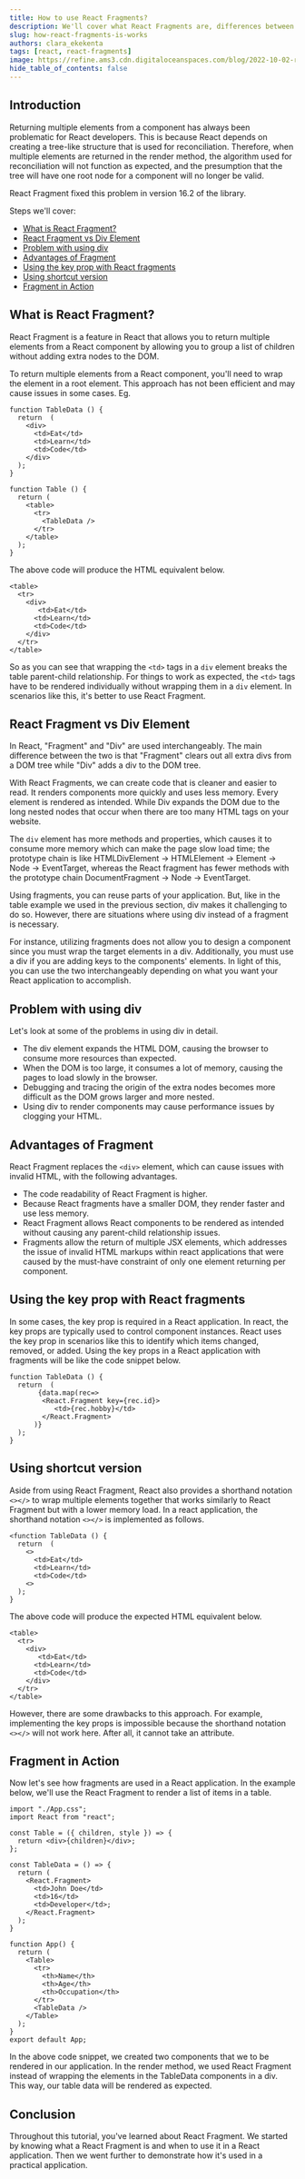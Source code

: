 ```yaml
---
title: How to use React Fragments?
description: We'll cover what React Fragments are, differences between React Fragments and Div elements.
slug: how-react-fragments-is-works
authors: clara_ekekenta
tags: [react, react-fragments]
image: https://refine.ams3.cdn.digitaloceanspaces.com/blog/2022-10-02-react-fragments/social.png
hide_table_of_contents: false
---
```


## Introduction

Returning multiple elements from a component has always been problematic for React developers.
This is because React depends on creating a tree-like structure that is used for reconciliation. Therefore, when multiple elements are returned in the render method, the algorithm used for reconciliation will not function as expected, and the presumption that the tree will have one root node for a component will no longer be valid.


React Fragment fixed this problem in version 16.2 of the library.


Steps we'll cover:
- [What is React Fragment?](#what-is-react-fragment)
- [React Fragment vs Div Element](#react-fragment-vs-div-element)
- [Problem with using div](#problem-with-using-div)
- [Advantages of Fragment](#advantages-of-fragment)
- [Using the key prop with React fragments](#using-the-key-prop-with-react-fragments)
- [Using shortcut version](#using-shortcut-version)
- [Fragment in Action](#fragment-in-action)


## What is React Fragment?
React Fragment is a feature in React that allows you to return multiple elements from a React component by allowing you to group a list of children without adding extra nodes to the DOM.

To return multiple elements from a React component, you'll need to wrap the element in a root element. This approach has not been efficient and may cause issues in some cases. Eg.

```tsx
function TableData () {
  return  (
    <div>
      <td>Eat</td>
      <td>Learn</td>
      <td>Code</td>
    </div>
  );
}

function Table () {
  return (
    <table>
      <tr>
        <TableData />
      </tr>
    </table>
  );
}
```
The above code will produce the HTML equivalent below.

```tsx
<table>
  <tr>
    <div>
       <td>Eat</td>
      <td>Learn</td>
      <td>Code</td>
    </div>
  </tr>
</table>
```

So as you can see that wrapping the `<td>` tags in a `div` element breaks the table parent-child relationship. For things to work as expected, the `<td>` tags have to be rendered individually without wrapping them in a `div` element. In scenarios like this, it's better to use React Fragment.


## React Fragment vs Div Element
In React, "Fragment" and "Div" are used interchangeably. The main difference between the two is that "Fragment" clears out all extra divs from a DOM tree while "Div" adds a div to the DOM tree.

With React Fragments, we can create code that is cleaner and easier to read. It renders components more quickly and uses less memory. Every element is rendered as intended. While Div expands the DOM due to the long nested nodes that occur when there are too many HTML tags on your website.

The `div` element has more methods and properties, which causes it to consume more memory which can make the page slow load time; the prototype chain is like HTMLDivElement -> HTMLElement -> Element -> Node -> EventTarget, whereas the React fragment has fewer methods with the prototype chain DocumentFragment -> Node -> EventTarget.

Using fragments, you can reuse parts of your application. But, like in the table example we used in the previous section, div makes it challenging to do so. However, there are situations where using div instead of a fragment is necessary.

For instance, utilizing fragments does not allow you to design a component since you must wrap the target elements in a div. Additionally, you must use a div if you are adding keys to the components' elements. In light of this, you can use the two interchangeably depending on what you want your React application to accomplish.

## Problem with using div
Let's look at some of the problems in using div in detail.
- The div element expands the HTML DOM, causing the browser to consume more resources than expected.
- When the DOM is too large, it consumes a lot of memory, causing the pages to load slowly in the browser.
- Debugging and tracing the origin of the extra nodes becomes more difficult as the DOM grows larger and more nested.
- Using div to render components may cause performance issues by clogging your HTML.

## Advantages of Fragment
React Fragment replaces the `<div>` element, which can cause issues with invalid HTML, with the following advantages.
- The code readability of React Fragment is higher.
- Because React fragments have a smaller DOM, they render faster and use less memory.
- React Fragment allows React components to be rendered as intended without causing any parent-child relationship issues.
- Fragments allow the return of multiple JSX elements, which addresses the issue of invalid HTML markups within react applications that were caused by the must-have constraint of only one element returning per component.


## Using the key prop with React fragments
In some cases, the key prop is required in a React application. In react, the key props are typically used to control component instances. React uses the key prop in scenarios like this to identify which items changed, removed, or added. Using the key props in a React application with fragments will be like the code snippet below.

```tsx
function TableData () {
  return  (
       {data.map(rec=>
        <React.Fragment key={rec.id}>
           <td>{rec.hobby}</td>
        </React.Fragment>
      )}
  );
}
```


## Using shortcut version
Aside from using React Fragment, React also provides a shorthand notation `<></>` to wrap multiple elements together that works similarly to React Fragment but with a lower memory load. In a react application, the shorthand notation `<></>` is implemented as follows.

```tsx
<function TableData () {
  return  (
    <>
      <td>Eat</td>
      <td>Learn</td>
      <td>Code</td>
    <>
  );
}
```

The above code will produce the expected HTML equivalent below.

```tsx
<table>
  <tr>
    <div>
       <td>Eat</td>
      <td>Learn</td>
      <td>Code</td>
    </div>
  </tr>
</table>
```

However, there are some drawbacks to this approach. For example, implementing the key props is impossible because the shorthand notation `<></>` will not work here. After all, it cannot take an attribute.

## Fragment in Action
Now let's see how fragments are used in a React application. In the example below, we'll use the React Fragment to render a list of items in a table.


```tsx
import "./App.css";
import React from "react";

const Table = ({ children, style }) => {
  return <div>{children}</div>;
};

const TableData = () => {
  return (
    <React.Fragment>
      <td>John Doe</td>
      <td>16</td>
      <td>Developer</td>;
    </React.Fragment>
  );
}

function App() {
  return (
    <Table>
      <tr>
        <th>Name</th>
        <th>Age</th>
        <th>Occupation</th>
      </tr>
      <TableData />
    </Table>
  );
}
export default App;
```

In the above code snippet, we created two components that we to be rendered in our application. In the render method, we used React Fragment instead of wrapping the elements in the TableData components in a div. This way, our table data will be rendered as expected.


## Conclusion
Throughout this tutorial, you've learned about React Fragment. We started by knowing what a React Fragment is and when to use it in a React application. Then we went further to demonstrate how it's used in a practical application.
